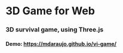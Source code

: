 # 3D Game for Web

### 3D survival game, using Three.js

#### Demo: https://mdaraujo.github.io/vi-game/

